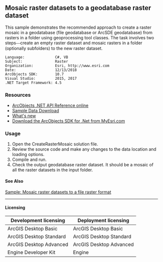 ## Mosaic raster datasets to a geodatabase raster dataset

This sample demonstrates the recommended approach to create a raster mosaic in a geodatabase (file geodatabase or ArcSDE geodatabase) from rasters in a folder using geoprocessing tool classes. The task involves two steps<font xmlns="http://www.w3.org/1999/xhtml" face="Verdana">—</font>create an empty raster dataset and mosaic rasters in a folder (optionally subfolders) to the new raster dataset.  


<!-- TODO: Fill this section below with metadata about this sample-->
```
Language:              C#, VB
Subject:               Raster
Organization:          Esri, http://www.esri.com
Date:                  12/13/2018
ArcObjects SDK:        10.7
Visual Studio:         2015, 2017
.NET Target Framework: 4.5
```

### Resources

* [ArcObjects .NET API Reference online](http://desktop.arcgis.com/en/arcobjects/latest/net/webframe.htm)  
* [Sample Data Download](../../releases)  
* [What's new](http://desktop.arcgis.com/en/arcobjects/latest/net/webframe.htm#91cabc68-2271-400a-8ff9-c7fb25108546.htm)  
* [Download the ArcObjects SDK for .Net from MyEsri.com](https://my.esri.com/)  

### Usage
1. Open the CreateRasterMosaic solution file.  
1. Review the source code and make any changes to the data location and loading options.  
1. Compile and run.  
1. Check the output geodatabase raster dataset. It should be a mosaic of all the raster datasets in the input folder.  







#### See Also  
[Sample: Mosaic raster datasets to a file raster format](../../../Net/Raster/CreateFileRasterDatasetMosaic)  


---------------------------------

#### Licensing  
| Development licensing | Deployment licensing | 
| ------------- | ------------- | 
| ArcGIS Desktop Basic | ArcGIS Desktop Basic |  
| ArcGIS Desktop Standard | ArcGIS Desktop Standard |  
| ArcGIS Desktop Advanced | ArcGIS Desktop Advanced |  
| Engine Developer Kit | Engine |  


